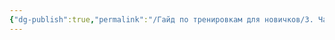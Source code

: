 ```yaml
---
{"dg-publish":true,"permalink":"/Гайд по тренировкам для новичков/3. Частые вопросы/4. Не могу похудеть/"}
---
```


